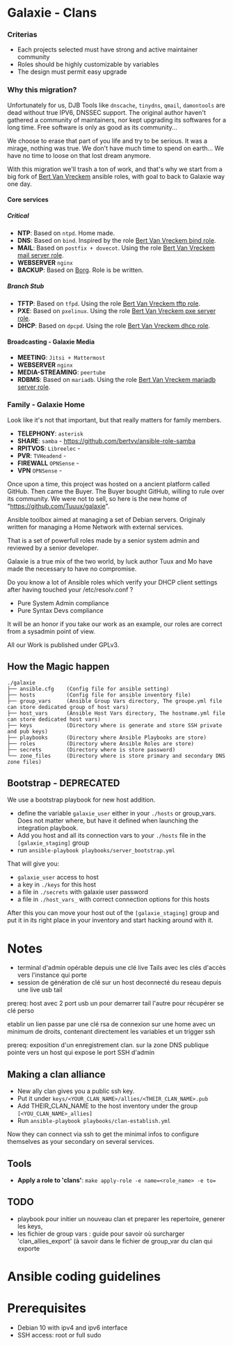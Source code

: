 # Galaxie - Clans


### Criterias

* Each projects selected must have strong and active maintainer community
* Roles should be highly customizable by variables
* The design must permit easy upgrade

### Why this migration?

Unfortunately for us, DJB Tools like ``dnscache``, ``tinydns``, ``qmail``, ``damontools`` are dead without true IPV6, DNSSEC support.
The original author haven't gathered a community of maintainers, nor kept upgrading its softwares for a long time.
Free software is only as good as its community...

We choose to erase that part of you life and try to be serious. It was a mirage, nothing was true.
We don't have much time to spend on earth... We have no time to loose on that lost dream anymore.

With this migration we'll trash a ton of work, and that's why we start from a big fork of [Bert Van Vreckem](https://github.com/bertvv) ansible roles,
with goal to back to Galaxie way one day.

#### Core services

##### Critical

* **NTP**: Based on `ntpd`. Home made.
* **DNS**: Based on `bind`. Inspired by the role [Bert Van Vreckem bind  role](https://github.com/bertvv/ansible-role-bind).
* **MAIL**: Based on `postfix + dovecot`. Using the role [Bert Van Vreckem mail server role](https://github.com/bertvv/ansible-role-mailserver).
* **WEBSERVER** ``nginx``
* **BACKUP**: Based on [Borg](https://www.borgbackup.org/). Role is be written.

##### Branch Stub

* **TFTP**: Based on `tfpd`. Using the role [Bert Van Vreckem tftp role](https://github.com/bertvv/ansible-role-tftp).
* **PXE**: Based on `pxelinux`. Using the role [Bert Van Vreckem pxe server role](https://github.com/bertvv/ansible-role-pxeserver).
* **DHCP**: Based on `dpcpd`. Using the role [Bert Van Vreckem dhcp role](https://github.com/bertvv/ansible-role-dhcp).

#### Broadcasting - Galaxie Media
* **MEETING**: ``Jitsi + Mattermost``
* **WEBSERVER** ``nginx``
* **MEDIA-STREAMING**: ``peertube``
* **RDBMS**: Based on `mariadb`. Using the role [Bert Van Vreckem mariadb server role](https://github.com/bertvv/ansible-role-mariadb).


### Family - Galaxie Home

Look like it's not that important, but that really matters for family members.

* **TELEPHONY**: ``asterisk``
* **SHARE**: ``samba`` - https://github.com/bertvv/ansible-role-samba
* **RPITVOS**: ``Libreelec`` -
* **PVR**: ``TVHeadend`` -
* **FIREWALL** ``OPNSense`` -
* **VPN** ``OPNSense`` -

Once upon a time, this project was hosted on a ancient platform called GitHub. Then came the Buyer.
The Buyer bought GitHub, willing to rule over its community. We were not to sell, so here is the new home of "https://github.com/Tuuux/galaxie".

Ansible toolbox aimed at managing a set of Debian servers. Originaly written for managing a Home Network with external services.

That is a set of powerfull roles made by a senior system admin and reviewed by a senior developer.

Galaxie is a true mix of the two world, by luck author Tuux and Mo have made the necessary to have no compromise.

Do you know a lot of Ansible roles which verify your DHCP client settings after having touched your /etc/resolv.conf ?

- Pure System Admin compliance
- Pure Syntax Devs compliance

It will be an honor if you take our work as an example, our roles are correct from a sysadmin point of view.

All our Work is published under GPLv3.


## How the Magic happen

```
./galaxie
├── ansible.cfg    (Config file for ansible setting)
├── hosts          (Config file for ansible inventory file)
├── group_vars     (Ansible Group Vars directory, The groupe.yml file can store dedicated group of host vars)
├── host_vars      (Ansible Host Vars directory, The hostname.yml file can store dedicated host vars)
├── keys           (Directory where is generate and store SSH private and pub keys)
├── playbooks      (Directory where Ansible Playbooks are store)
├── roles          (Directory where Ansible Roles are store)
├── secrets        (Directory where is store password)
└── zone_files     (Directory where is store primary and secondary DNS zone files)
```

## Bootstrap - DEPRECATED

We use a bootstrap playbook for new host addition.

* define the variable `galaxie_user` either in your `./hosts` or group_vars. Does not matter where, but have it defined when launching the integration playbook.
* Add you host and all its connection vars to your `./hosts` file in the `[galaxie_staging]` group
* run `ansible-playbook playbooks/server_bootstrap.yml`

That will give you:

* `galaxie_user` access to host
* a key in `./keys` for this host
* a file in `./secrets` with galaxie user password
* a file in `./host_vars_` with correct connection options for this hosts

After this you can move your host out of the `[galaxie_staging]` group and put it in its right place in your inventory and start hacking around with it.


# Notes

* terminal d'admin opérable depuis une clé live Tails avec les clés d'accès vers l'instance qui porte
* session de génération de clé sur un host deconnecté du reseau depuis une live usb tail

prereq: host avec 2 port usb un pour demarrer tail l'autre pour récupérer se clé perso

etablir un lien passe par une clé rsa de connexion sur une home avec un minimum de droits, contenant directement
les variables et un trigger ssh

prereq: exposition d'un enregistrement clan.<domain> sur la zone DNS publique
 pointe vers un host qui expose le port SSH d'admin

## Making a clan alliance

* New ally clan gives you a public ssh key.
* Put it under `keys/<YOUR_CLAN_NAME>/allies/<THEIR_CLAN_NAME>.pub`
* Add THEIR_CLAN_NAME to the host inventory under the group `[<YOU_CLAN_NAME>_allies]`
* Run `ansible-playbook playbooks/clan-establish.yml`

Now they can connect via ssh to get the minimal infos to configure themselves as your secondary on several services.

## Tools

* **Apply a role to 'clans'**: `make apply-role -e name=<role_name> -e to=`

## TODO

* playbook pour initier un nouveau clan et preparer les repertoire, generer les keys,
* les fichier de group vars : guide pour savoir où surcharger 'clan_allies_export' (à savoir dans le fichier de group_var du clan qui exporte

# Ansible coding guidelines

# Prerequisites

* Debian 10 with ipv4 and ipv6 interface
* SSH access: root or full sudo